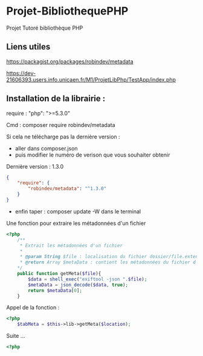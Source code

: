 # Projet-BibliothequePHP
Projet Tutoré bibliothèque PHP

## Liens utiles

https://packagist.org/packages/robindev/metadata

https://dev-21606393.users.info.unicaen.fr/M1/ProjetLibPhp/TestApp/index.php


## Installation de la librairie :

require : "php": ">=5.3.0"


Cmd : composer require robindev/metadata

Si cela ne télécharge pas la dernière version :
- aller dans composer.json
- puis modifier le numéro de verison que vous souhaiter obtenir

Dernière version : 1.3.0

```json
{
    "require": {
        "robindev/metadata": "^1.3.0"
    }
}
```

- enfin taper : composer update -W dans le terminal













Une fonction pour extraire les métadonnées d'un fichier

```php
<?php
    /**
     * Extrait les métadonnées d'un fichier
     *
     * @param String $file : localisation du fichier dossier/file.extension
     * @return Array $metaData : contient les métadonnées du fichier d'entré
    */
    public function getMeta($file){
        $data = shell_exec("exiftool -json ".$file);
        $metaData = json_decode($data, true);
        return $metaData[0];
    }
```  

Appel de la fonction :

```php
<?php
    $tabMeta = $this->lib->getMeta($location);
```


Suite ...

```php
<?php

```
